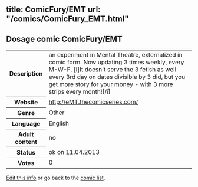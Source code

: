title: ComicFury/EMT
url: "/comics/ComicFury_EMT.html"
---
Dosage comic ComicFury/EMT
-----------------------------------------

<table class="comicinfo">
<tr>
<th>Description</th><td>an experiment in Mental Theatre, externalized in comic form. Now updating 3 times weekly, every M-W-F. [i]It doesn't serve the 3 fetish as well every 3rd day on dates divisible by 3 did, but you get more story for your money - with 3 more strips every month![/i]</td>
</tr>
<tr>
<th>Website</th><td><a href="http://eMT.thecomicseries.com/">http://eMT.thecomicseries.com/</a></td>
</tr>
<tr>
<th>Genre</th><td>Other</td>
</tr>
<tr>
<th>Language</th><td>English</td>
</tr>
<tr>
<th>Adult content</th><td>no</td>
</tr>
<tr>
<th>Status</th><td>ok on 11.04.2013</td>
</tr>
<tr>
<th>Votes</th><td>0</div></td>
</tr>
</table>

[Edit this info](/comics/ComicFury_EMT_edit.html) or go back to the [comic list](../comic-index.html).
